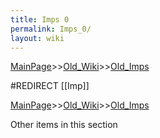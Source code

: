 ```yaml
---
title: Imps 0
permalink: Imps_0/
layout: wiki
---
```


[MainPage](/keeperrl_wiki/ "wikilink")>>[Old_Wiki](/keeperrl_wiki/Old_Wiki "wikilink")>>[Old_Imps](/keeperrl_wiki/Old_Imps "wikilink")

#REDIRECT [[Imp]]

[MainPage](/keeperrl_wiki/ "wikilink")>>[Old_Wiki](/keeperrl_wiki/Old_Wiki "wikilink")>>[Old_Imps](/keeperrl_wiki/Old_Imps "wikilink")

Other items in this section
